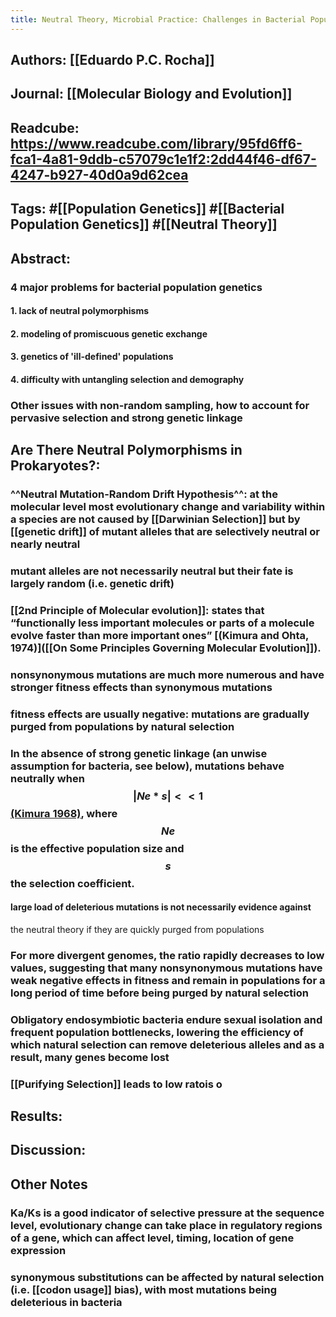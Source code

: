 ```yaml
---
title: Neutral Theory, Microbial Practice: Challenges in Bacterial Population Genetics
---
```


## **Authors**: [[Eduardo P.C. Rocha]]

## **Journal**: [[Molecular Biology and Evolution]]

## **Readcube**: https://www.readcube.com/library/95fd6ff6-fca1-4a81-9ddb-c57079c1e1f2:2dd44f46-df67-4247-b927-40d0a9d62cea

## **Tags**: #[[Population Genetics]] #[[Bacterial Population Genetics]] #[[Neutral Theory]]

## **Abstract**:
### 4 major problems for bacterial population genetics
#### 1. lack of neutral polymorphisms

#### 2. modeling of promiscuous genetic exchange

#### 3. genetics of 'ill-defined' populations

#### 4. difficulty with untangling selection and demography

### Other issues with non-random sampling, how to account for pervasive selection and strong genetic linkage

### 

## **Are There Neutral Polymorphisms in Prokaryotes?**:
### ^^Neutral Mutation-Random Drift Hypothesis^^: at the molecular level most evolutionary change and variability within a species are not caused by [[Darwinian Selection]] but by [[genetic drift]] of mutant alleles that are selectively neutral or nearly neutral

### mutant alleles are not necessarily neutral but their fate is largely random (i.e. genetic drift)

### [[2nd Principle of Molecular evolution]]: states that “functionally less important molecules or parts of a molecule evolve faster than more important ones” [(Kimura and Ohta, 1974)]([[On Some Principles Governing Molecular Evolution]]).

### nonsynonymous mutations are much more numerous and have stronger fitness effects than synonymous mutations

### fitness effects are usually negative: mutations are gradually purged from populations by natural selection

### In the absence of strong genetic linkage (an unwise assumption for bacteria, see below), mutations behave neutrally when $$|Ne*s| << 1$$ [(Kimura 1968)](https://www.nature.com/articles/217624a0), where $$Ne$$ is the effective population size and $$s$$ the selection coefficient. 
#### large load of deleterious mutations is not necessarily evidence against 
the neutral theory if they are quickly purged from populations

### For more divergent genomes, the ratio rapidly decreases to low values, suggesting that many nonsynonymous mutations have weak negative effects in fitness and remain in populations for a long period of time before being purged by natural selection

### Obligatory endosymbiotic bacteria endure sexual isolation and frequent population bottlenecks, lowering the efficiency of which natural selection can remove deleterious alleles and as a result, many genes become lost

### [[Purifying Selection]] leads to low ratois o

### 

## **Results**:

## **Discussion**:

## Other Notes
### Ka/Ks is a good indicator of selective pressure at the sequence level, evolutionary change can take place in regulatory regions of a gene, which can affect level, timing, location of gene expression

### synonymous substitutions can be affected by natural selection (i.e. [[codon usage]] bias), with most mutations being deleterious in bacteria
